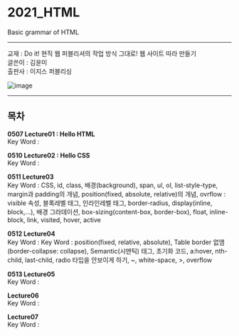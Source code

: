 # 2021_HTML
Basic grammar of HTML
<hr/>
   
교재 : Do it! 현직 웹 퍼블리셔의 작업 방식 그대로! 웹 사이트 따라 만들기    
글쓴이 : 김윤미    
출판사 : 이지스 퍼블리싱    

![image](https://user-images.githubusercontent.com/84966961/121812907-c662d200-cca4-11eb-80ee-32bb0c01a19f.png)    
   
<hr/>
   
## 목차
      

**0507 Lecture01 : Hello HTML**   
Key Word :   
   
**0510 Lecture02 : Hello CSS**   
Key Word :
   
**0511 Lecture03**   
Key Word : CSS, id, class, 배경(background), span, ul, ol, list-style-type, margin과 padding의 개념, position(fixed, absolute, relative)의 개념, ovrflow : visible 속성, 블록레벨 태그, 인라인레벨 태그, border-radius, display(inline, block,...), 배경 그라데이션, box-sizing(content-box, border-box), float, inline-block, link, visited, hover, active
   
**0512 Lecture04**   
Key Word : Key Word : position(fixed, relative, absolute), Table border 없앰(border-collapse: collapse), Semantic(시맨틱) 태그, 초기화 코드, a:hover, nth-child, last-child, radio 타입을 안보이게 하기, ~, white-space, >, overflow
   
**0513 Lecture05**   
Key Word :
   
**Lecture06**   
Key Word : 
   
**Lecture07**   
Key Word :
   





